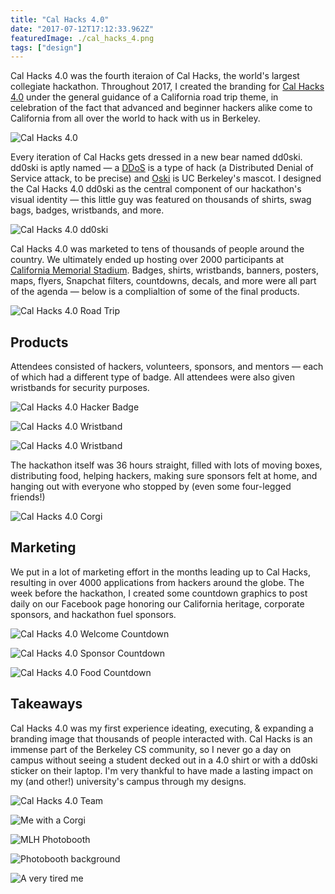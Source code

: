```yaml
---
title: "Cal Hacks 4.0"
date: "2017-07-12T17:12:33.962Z"
featuredImage: ./cal_hacks_4.png
tags: ["design"]
---
```


Cal Hacks 4.0 was the fourth iteraion of Cal Hacks, the world's largest collegiate hackathon. Throughout 2017, I created the branding for [Cal Hacks 4.0](https://calhacks.io) under the general guidance of a California road trip theme, in celebration of the fact that advanced and beginner hackers alike come to California from all over the world to hack with us in Berkeley.

![Cal Hacks 4.0](./assets/cal_hacks_4.png)

Every iteration of Cal Hacks gets dressed in a new bear named dd0ski. dd0ski is aptly named &mdash; a [DDoS](https://www.scientificamerican.com/article/what-is-ddos-attack/) is a type of hack (a Distributed Denial of Service attack, to be precise) and [Oski](https://calspirit.berkeley.edu/oski/history.php) is UC Berkeley's mascot.  I designed the Cal Hacks 4.0 dd0ski as the central component of our hackathon's visual identity — this little guy was featured on thousands of shirts, swag bags, badges, wristbands, and more.

![Cal Hacks 4.0 dd0ski](./assets/ddoski_4.png)

Cal Hacks 4.0 was marketed to tens of thousands of people around the country. We ultimately ended up hosting over 2000 participants at [California Memorial Stadium](http://www.californiamemorialstadium.com/). Badges, shirts, wristbands, banners, posters, maps, flyers, Snapchat filters, countdowns, decals, and more were all part of the agenda &mdash; below is a complialtion of some of the final products.

![Cal Hacks 4.0 Road Trip](./assets/roadtrip.png)

## Products

Attendees consisted of hackers, volunteers, sponsors, and mentors &mdash; each of which had a different type of badge. All attendees were also given wristbands for security purposes.

![Cal Hacks 4.0 Hacker Badge](./assets/badge.png)

![Cal Hacks 4.0 Wristband](./assets/wristband.png)

![Cal Hacks 4.0 Wristband](./assets/wristbands.jpg)

The hackathon itself was 36 hours straight, filled with lots of moving boxes, distributing food, helping hackers, making sure sponsors felt at home, and hanging out with everyone who stopped by (even some four-legged friends!)

![Cal Hacks 4.0 Corgi](./assets/corgi.png)

## Marketing

We put in a lot of marketing effort in the months leading up to Cal Hacks, resulting in over 4000 applications from hackers around the globe. The week before the hackathon, I created some countdown graphics to post daily on our Facebook page honoring our California heritage, corporate sponsors, and hackathon fuel sponsors.

![Cal Hacks 4.0 Welcome Countdown](./assets/surf.png)

![Cal Hacks 4.0 Sponsor Countdown](./assets/sponsors.png)

![Cal Hacks 4.0 Food Countdown](./assets/soylent.png)

## Takeaways

Cal Hacks 4.0 was my first experience ideating, executing, & expanding a branding image that thousands of people interacted with. Cal Hacks is an immense part of the Berkeley CS community, so I never go a day on campus without seeing a student decked out in a 4.0 shirt or with a dd0ski sticker on their laptop. I'm very thankful to have made a lasting impact on my (and other!) university's campus through my designs.

![Cal Hacks 4.0 Team](./assets/ch4_team.jpg)

![Me with a Corgi](./assets/me_and_corgi.jpg)

![MLH Photobooth](./assets/mlh.jpg)

![Photobooth background](./assets/background.png)

![A very tired me](./assets/me.png)
